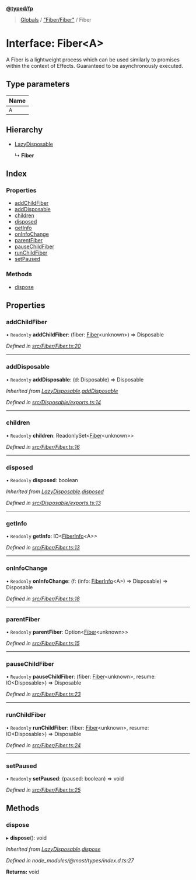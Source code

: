 **[@typed/fp](../README.md)**

> [Globals](../globals.md) / ["Fiber/Fiber"](../modules/_fiber_fiber_.md) / Fiber

# Interface: Fiber\<A>

A Fiber is a lightweight process which can be used similarly to promises within the context of Effects.
Guaranteed to be asynchronously executed.

## Type parameters

Name |
------ |
`A` |

## Hierarchy

* [LazyDisposable](_disposable_exports_.lazydisposable.md)

  ↳ **Fiber**

## Index

### Properties

* [addChildFiber](_fiber_fiber_.fiber.md#addchildfiber)
* [addDisposable](_fiber_fiber_.fiber.md#adddisposable)
* [children](_fiber_fiber_.fiber.md#children)
* [disposed](_fiber_fiber_.fiber.md#disposed)
* [getInfo](_fiber_fiber_.fiber.md#getinfo)
* [onInfoChange](_fiber_fiber_.fiber.md#oninfochange)
* [parentFiber](_fiber_fiber_.fiber.md#parentfiber)
* [pauseChildFiber](_fiber_fiber_.fiber.md#pausechildfiber)
* [runChildFiber](_fiber_fiber_.fiber.md#runchildfiber)
* [setPaused](_fiber_fiber_.fiber.md#setpaused)

### Methods

* [dispose](_fiber_fiber_.fiber.md#dispose)

## Properties

### addChildFiber

• `Readonly` **addChildFiber**: (fiber: [Fiber](_fiber_fiber_.fiber.md)\<unknown>) => Disposable

*Defined in [src/Fiber/Fiber.ts:20](https://github.com/TylorS/typed-fp/blob/f27ba3e/src/Fiber/Fiber.ts#L20)*

___

### addDisposable

• `Readonly` **addDisposable**: (d: Disposable) => Disposable

*Inherited from [LazyDisposable](_disposable_exports_.lazydisposable.md).[addDisposable](_disposable_exports_.lazydisposable.md#adddisposable)*

*Defined in [src/Disposable/exports.ts:14](https://github.com/TylorS/typed-fp/blob/f27ba3e/src/Disposable/exports.ts#L14)*

___

### children

• `Readonly` **children**: ReadonlySet\<[Fiber](_fiber_fiber_.fiber.md)\<unknown>>

*Defined in [src/Fiber/Fiber.ts:16](https://github.com/TylorS/typed-fp/blob/f27ba3e/src/Fiber/Fiber.ts#L16)*

___

### disposed

• `Readonly` **disposed**: boolean

*Inherited from [LazyDisposable](_disposable_exports_.lazydisposable.md).[disposed](_disposable_exports_.lazydisposable.md#disposed)*

*Defined in [src/Disposable/exports.ts:13](https://github.com/TylorS/typed-fp/blob/f27ba3e/src/Disposable/exports.ts#L13)*

___

### getInfo

• `Readonly` **getInfo**: IO\<[FiberInfo](../modules/_fiber_fiber_.md#fiberinfo)\<A>>

*Defined in [src/Fiber/Fiber.ts:13](https://github.com/TylorS/typed-fp/blob/f27ba3e/src/Fiber/Fiber.ts#L13)*

___

### onInfoChange

• `Readonly` **onInfoChange**: (f: (info: [FiberInfo](../modules/_fiber_fiber_.md#fiberinfo)\<A>) => Disposable) => Disposable

*Defined in [src/Fiber/Fiber.ts:18](https://github.com/TylorS/typed-fp/blob/f27ba3e/src/Fiber/Fiber.ts#L18)*

___

### parentFiber

• `Readonly` **parentFiber**: Option\<[Fiber](_fiber_fiber_.fiber.md)\<unknown>>

*Defined in [src/Fiber/Fiber.ts:15](https://github.com/TylorS/typed-fp/blob/f27ba3e/src/Fiber/Fiber.ts#L15)*

___

### pauseChildFiber

• `Readonly` **pauseChildFiber**: (fiber: [Fiber](_fiber_fiber_.fiber.md)\<unknown>, resume: IO\<Disposable>) => Disposable

*Defined in [src/Fiber/Fiber.ts:23](https://github.com/TylorS/typed-fp/blob/f27ba3e/src/Fiber/Fiber.ts#L23)*

___

### runChildFiber

• `Readonly` **runChildFiber**: (fiber: [Fiber](_fiber_fiber_.fiber.md)\<unknown>, resume: IO\<Disposable>) => Disposable

*Defined in [src/Fiber/Fiber.ts:24](https://github.com/TylorS/typed-fp/blob/f27ba3e/src/Fiber/Fiber.ts#L24)*

___

### setPaused

• `Readonly` **setPaused**: (paused: boolean) => void

*Defined in [src/Fiber/Fiber.ts:25](https://github.com/TylorS/typed-fp/blob/f27ba3e/src/Fiber/Fiber.ts#L25)*

## Methods

### dispose

▸ **dispose**(): void

*Inherited from [LazyDisposable](_disposable_exports_.lazydisposable.md).[dispose](_disposable_exports_.lazydisposable.md#dispose)*

*Defined in node_modules/@most/types/index.d.ts:27*

**Returns:** void
